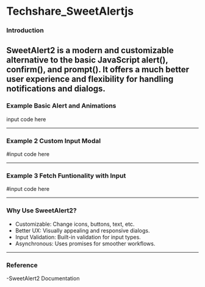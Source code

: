 # Techshare_SweetAlertjs

### Introduction
SweetAlert2 is a modern and customizable alternative to the basic JavaScript alert(), confirm(), and prompt(). It offers a much better user experience and flexibility for handling notifications and dialogs.
---
### Example Basic Alert and Animations
input code here

---

### Example 2 Custom Input Modal
#input code here

---

### Example 3 Fetch Funtionality with Input
#input code here

---

### Why Use SweetAlert2?
- Customizable: Change icons, buttons, text, etc.
- Better UX: Visually appealing and responsive dialogs.
- Input Validation: Built-in validation for input types.
- Asynchronous: Uses promises for smoother workflows.

---

### Reference
-SweetAlert2 Documentation




